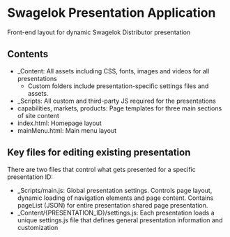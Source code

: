 # Swagelok Presentation Application
Front-end layout for dynamic Swagelok Distributor presentation

## Contents

* _Content: All assets including CSS, fonts, images and videos for all presentations
  * Custom folders include presentation-specific settings files and assets.
* _Scripts: All custom and third-party JS required for the presentations
* capabilities, markets, products: Page templates for three main sections of site content
* index.html: Homepage layout
* mainMenu.html: Main menu layout

## Key files for editing existing presentation
There are two files that control what gets presented for a specific presentation ID:

* _Scripts/main.js: Global presentation settings. Controls page layout, dynamic loading of navigation elements and page content. Contains pageList (JSON) for entire presentation shared page presentation. 
* _Content/{PRESENTATION_ID}/settings.js: Each presentation loads a unique settings.js file that defines general presentation information and customization
